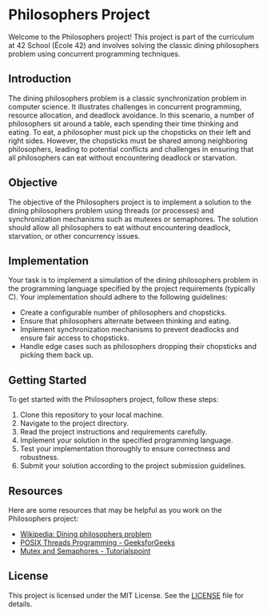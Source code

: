 # Philosophers Project

Welcome to the Philosophers project! This project is part of the curriculum at 42 School (École 42) and involves solving the classic dining philosophers problem using concurrent programming techniques.

## Introduction

The dining philosophers problem is a classic synchronization problem in computer science. It illustrates challenges in concurrent programming, resource allocation, and deadlock avoidance. In this scenario, a number of philosophers sit around a table, each spending their time thinking and eating. To eat, a philosopher must pick up the chopsticks on their left and right sides. However, the chopsticks must be shared among neighboring philosophers, leading to potential conflicts and challenges in ensuring that all philosophers can eat without encountering deadlock or starvation.

## Objective

The objective of the Philosophers project is to implement a solution to the dining philosophers problem using threads (or processes) and synchronization mechanisms such as mutexes or semaphores. The solution should allow all philosophers to eat without encountering deadlock, starvation, or other concurrency issues.

## Implementation

Your task is to implement a simulation of the dining philosophers problem in the programming language specified by the project requirements (typically C). Your implementation should adhere to the following guidelines:

- Create a configurable number of philosophers and chopsticks.
- Ensure that philosophers alternate between thinking and eating.
- Implement synchronization mechanisms to prevent deadlocks and ensure fair access to chopsticks.
- Handle edge cases such as philosophers dropping their chopsticks and picking them back up.

## Getting Started

To get started with the Philosophers project, follow these steps:

1. Clone this repository to your local machine.
2. Navigate to the project directory.
3. Read the project instructions and requirements carefully.
4. Implement your solution in the specified programming language.
5. Test your implementation thoroughly to ensure correctness and robustness.
6. Submit your solution according to the project submission guidelines.

## Resources

Here are some resources that may be helpful as you work on the Philosophers project:

- [Wikipedia: Dining philosophers problem](https://en.wikipedia.org/wiki/Dining_philosophers_problem)
- [POSIX Threads Programming - GeeksforGeeks](https://www.geeksforgeeks.org/multithreading-c-2/)
- [Mutex and Semaphores - Tutorialspoint](https://www.tutorialspoint.com/operating_system/os_mutex.htm)

## License

This project is licensed under the MIT License. See the [LICENSE](LICENSE) file for details.

